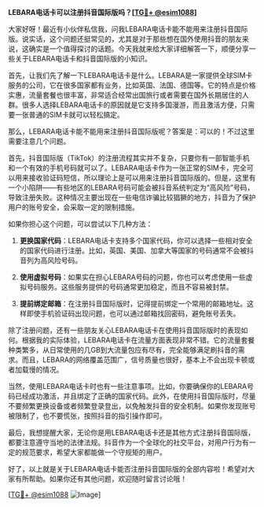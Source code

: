 **LEBARA电话卡可以注册抖音国际版吗？[[TG💪+ @esim1088](https://t.me/s/esim1088)]**

大家好呀！最近有小伙伴私信我，问我LEBARA电话卡能不能用来注册抖音国际版。说实话，这个问题还挺常见的，尤其是对于那些想在国外使用抖音的朋友来说，这确实是一个值得探讨的话题。今天我就来给大家详细解答一下，顺便分享一些关于LEBARA电话卡和抖音国际版的小知识。

首先，让我们先了解一下LEBARA电话卡是什么。LEBARA是一家提供全球SIM卡服务的公司，它在很多国家都有业务，比如英国、法国、德国等。它的特点是价格实惠，流量套餐也很丰富，非常适合经常出国旅行或者需要在国外长期居住的人群。很多人选择LEBARA电话卡的原因就是它支持多国漫游，而且激活方便，只需要一张普通的SIM卡就可以轻松搞定。

那么，LEBARA电话卡能不能用来注册抖音国际版呢？答案是：可以的！不过这里需要注意几个问题。

首先，抖音国际版（TikTok）的注册流程其实并不复杂，只要你有一部智能手机和一个有效的手机号码就可以了。LEBARA电话卡作为一张正常的SIM卡，完全可以用来接收验证码短信，所以理论上是可以用来注册抖音国际版的。但是，这里有一个小陷阱——有些地区的LEBARA号码可能会被抖音系统判定为“高风险”号码，导致注册失败。这种情况主要出现在一些电信诈骗比较猖獗的地方，抖音为了保护用户的账号安全，会采取一定的限制措施。

如果你担心这个问题，可以尝试以下几种方法：

1. **更换国家代码**：LEBARA电话卡支持多个国家代码，你可以选择一些相对安全的国家代码进行注册。比如，英国、美国、加拿大等国家的号码通常不会被抖音列为高风险号码。
   
2. **使用虚拟号码**：如果实在担心LEBARA号码的问题，你也可以考虑使用一些虚拟号码服务。这些服务提供的号码通常更加稳定，而且不容易被封禁。

3. **提前绑定邮箱**：在注册抖音国际版时，记得提前绑定一个常用的邮箱地址。这样即使手机验证码出现问题，也可以通过邮箱找回密码，避免账号丢失。

除了注册问题，还有一些朋友关心LEBARA电话卡在使用抖音国际版时的表现如何。根据我的实际体验，LEBARA电话卡在流量方面表现非常不错。它的流量套餐种类繁多，从日常使用的几GB到大流量包应有尽有，完全能够满足刷抖音的需求。而且，LEBARA的网络覆盖范围广，信号质量也很好，基本上不会出现卡顿或者加载慢的情况。

当然，使用LEBARA电话卡时也有一些注意事项。比如，你要确保你的LEBARA号码已经成功激活，并且绑定了正确的国家代码。此外，在使用抖音国际版时，尽量不要频繁更换设备或者频繁登录登出，以免触发抖音的安全机制。如果你发现账号被限制了，也不要慌张，按照抖音的指引操作即可。

最后，我想提醒大家，无论你是用LEBARA电话卡还是其他方式注册抖音国际版，都要注意遵守当地的法律法规。抖音作为一个全球化的社交平台，对用户行为有一定的规范要求，希望大家都能做一个守规矩的用户。

好了，以上就是关于LEBARA电话卡能否注册抖音国际版的全部内容啦！希望对大家有所帮助。如果你还有其他问题，欢迎随时留言讨论哦！

[[TG💪+ @esim1088](https://t.me/s/esim1088) ![Image](https://i.postimg.cc/4NQfJmqS/Snipaste-2025-05-13-00-14-12.png)]
